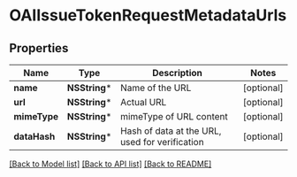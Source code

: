 # OAIIssueTokenRequestMetadataUrls

## Properties
Name | Type | Description | Notes
------------ | ------------- | ------------- | -------------
**name** | **NSString*** | Name of the URL | [optional] 
**url** | **NSString*** | Actual URL | [optional] 
**mimeType** | **NSString*** | mimeType of URL content | [optional] 
**dataHash** | **NSString*** | Hash of data at the URL, used for verification | [optional] 

[[Back to Model list]](../README.md#documentation-for-models) [[Back to API list]](../README.md#documentation-for-api-endpoints) [[Back to README]](../README.md)


